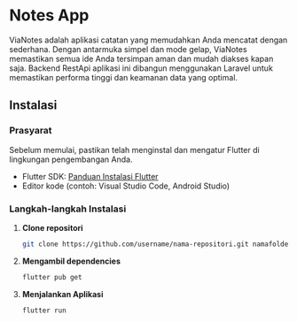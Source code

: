 # Notes App

ViaNotes adalah aplikasi catatan yang memudahkan Anda mencatat dengan sederhana. Dengan antarmuka simpel dan mode gelap, ViaNotes memastikan semua ide Anda tersimpan aman dan mudah diakses kapan saja. Backend RestApi aplikasi ini dibangun menggunakan Laravel untuk memastikan performa tinggi dan keamanan data yang optimal.

## Instalasi

### Prasyarat

Sebelum memulai, pastikan telah menginstal dan mengatur Flutter di lingkungan pengembangan Anda.

- Flutter SDK: [Panduan Instalasi Flutter](https://flutter.dev/docs/get-started/install)
- Editor kode (contoh: Visual Studio Code, Android Studio)

### Langkah-langkah Instalasi

1. **Clone repositori**

    ```bash
   git clone https://github.com/username/nama-repositori.git namafolder

2. **Mengambil dependencies**

    ```bash
    flutter pub get

3. **Menjalankan Aplikasi**

    ```bash
    flutter run